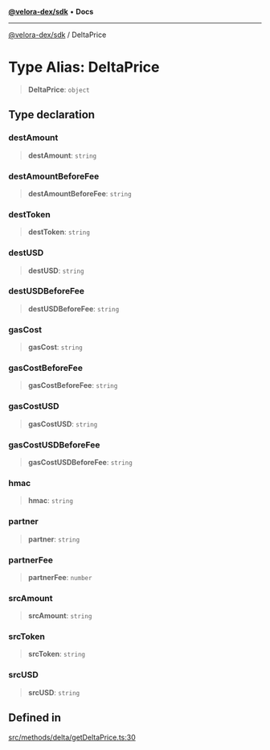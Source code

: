 [**@velora-dex/sdk**](../README.md) • **Docs**

***

[@velora-dex/sdk](../globals.md) / DeltaPrice

# Type Alias: DeltaPrice

> **DeltaPrice**: `object`

## Type declaration

### destAmount

> **destAmount**: `string`

### destAmountBeforeFee

> **destAmountBeforeFee**: `string`

### destToken

> **destToken**: `string`

### destUSD

> **destUSD**: `string`

### destUSDBeforeFee

> **destUSDBeforeFee**: `string`

### gasCost

> **gasCost**: `string`

### gasCostBeforeFee

> **gasCostBeforeFee**: `string`

### gasCostUSD

> **gasCostUSD**: `string`

### gasCostUSDBeforeFee

> **gasCostUSDBeforeFee**: `string`

### hmac

> **hmac**: `string`

### partner

> **partner**: `string`

### partnerFee

> **partnerFee**: `number`

### srcAmount

> **srcAmount**: `string`

### srcToken

> **srcToken**: `string`

### srcUSD

> **srcUSD**: `string`

## Defined in

[src/methods/delta/getDeltaPrice.ts:30](https://github.com/VeloraDEX/sdk/blob/master/src/methods/delta/getDeltaPrice.ts#L30)
